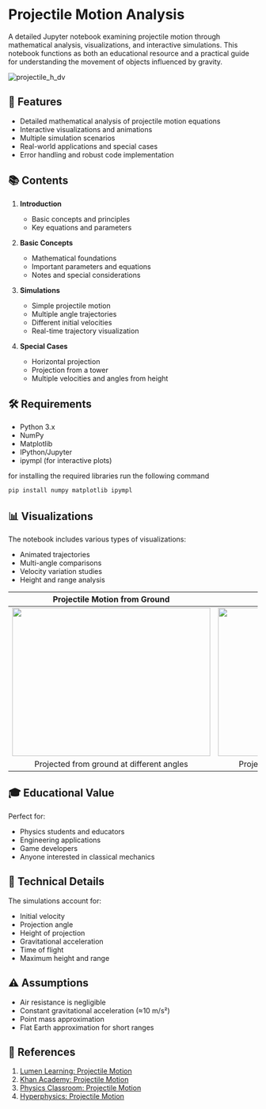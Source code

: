 # Projectile Motion Analysis

A detailed Jupyter notebook examining projectile motion through mathematical analysis, visualizations, and interactive simulations. This notebook functions as both an educational resource and a practical guide for understanding the movement of objects influenced by gravity.

![projectile_h_dv](https://github.com/user-attachments/assets/924f7a46-cd85-4eb5-92e2-829facf42983)

## 🎯 Features

- Detailed mathematical analysis of projectile motion equations
- Interactive visualizations and animations
- Multiple simulation scenarios
- Real-world applications and special cases
- Error handling and robust code implementation

## 📚 Contents

1. **Introduction**
   - Basic concepts and principles
   - Key equations and parameters

2. **Basic Concepts**
   - Mathematical foundations
   - Important parameters and equations
   - Notes and special considerations

3. **Simulations**
   - Simple projectile motion
   - Multiple angle trajectories
   - Different initial velocities
   - Real-time trajectory visualization

4. **Special Cases**
   - Horizontal projection
   - Projection from a tower
   - Multiple velocities and angles from height

## 🛠️ Requirements

- Python 3.x
- NumPy
- Matplotlib
- IPython/Jupyter
- ipympl (for interactive plots)

for installing the required libraries run the following command
```python
pip install numpy matplotlib ipympl
```

## 📊 Visualizations

The notebook includes various types of visualizations:
- Animated trajectories
- Multi-angle comparisons
- Velocity variation studies
- Height and range analysis


| Projectile Motion from Ground | Projectile Motion from a Tower |
|:-----------------------:|:---------------------------:|
| <img src="https://github.com/user-attachments/assets/c0b370b0-632a-45bf-8a24-f3df7d4d5e14" width="400" height="300" style="object-fit: contain"> | <img src="https://github.com/user-attachments/assets/77f196b8-08d2-4b99-a525-9399dd133837" width="400" height="300" style="object-fit: contain"> |
| Projected from ground at different angles | Projected from a Tower at different angles |

## 🎓 Educational Value

Perfect for:
- Physics students and educators
- Engineering applications
- Game developers
- Anyone interested in classical mechanics

## 🔬 Technical Details

The simulations account for:
- Initial velocity
- Projection angle
- Height of projection
- Gravitational acceleration
- Time of flight
- Maximum height and range

## ⚠️ Assumptions

- Air resistance is negligible
- Constant gravitational acceleration (≈10 m/s²)
- Point mass approximation
- Flat Earth approximation for short ranges

## 📖 References

1. [Lumen Learning: Projectile Motion](https://courses.lumenlearning.com/suny-physics/chapter/3-4-projectile-motion/)
2. [Khan Academy: Projectile Motion](https://www.khanacademy.org/science/physics/two-dimensional-motion/two-dimensional-projectile-mot/a/what-is-2d-projectile-motion)
3. [Physics Classroom: Projectile Motion](https://www.physicsclassroom.com/class/vectors/Lesson-2/What-is-a-Projectile)
4. [Hyperphysics: Projectile Motion](http://hyperphysics.phy-astr.gsu.edu/hbase/traj.html)


